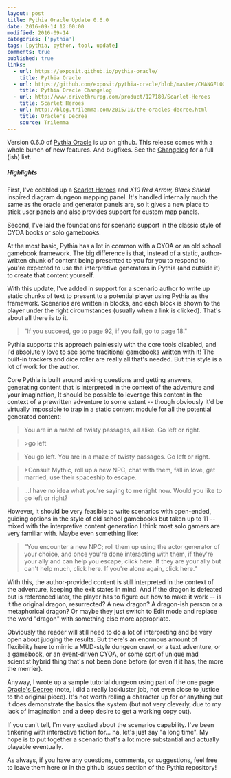 ```yaml
---
layout: post
title: Pythia Oracle Update 0.6.0
date: 2016-09-14 12:00:00  
modified: 2016-09-14
categories: ['pythia']
tags: [pythia, python, tool, update]
comments: true
published: true
links:
  - url: https://exposit.github.io/pythia-oracle/
    title: Pythia Oracle
  - url: https://github.com/exposit/pythia-oracle/blob/master/CHANGELOG.md
    title: Pythia Oracle Changelog
  - url: http://www.drivethrurpg.com/product/127180/Scarlet-Heroes
    title: Scarlet Heroes
  - url: http://blog.trilemma.com/2015/10/the-oracles-decree.html
    title: Oracle's Decree
    source: Trilemma
---
```


Version 0.6.0 of [Pythia Oracle](https://exposit.github.io/pythia-oracle/) is up on github. This release comes with a whole bunch of new features. And bugfixes. See the [Changelog](https://github.com/exposit/pythia-oracle/blob/master/CHANGELOG.md) for a full (ish) list.

##### Highlights

First, I've cobbled up a [Scarlet Heroes](http://www.drivethrurpg.com/product/127180/Scarlet-Heroes) and *X10 Red Arrow, Black Shield* inspired diagram dungeon mapping panel. It's handled internally much the same as the oracle and generator panels are, so it gives a new place to stick user panels and also provides support for custom map panels.

Second, I've laid the foundations for scenario support in the classic style of CYOA books or solo gamebooks.

<!--more-->

At the most basic, Pythia has a lot in common with a CYOA or an old school gamebook framework. The big difference is that, instead of a static, author-written chunk of content being presented to you for you to respond to, you're expected to use the interpretive generators in Pythia (and outside it) to create that content yourself.

With this update, I've added in support for a scenario author to write up static chunks of text to present to a potential player using Pythia as the framework. Scenarios are written in blocks, and each block is shown to the player under the right circumstances (usually when a link is clicked). That's about all there is to it.

>"If you succeed, go to page 92, if you fail, go to page 18."

Pythia supports this approach painlessly with the core tools disabled, and I'd absolutely love to see some traditional gamebooks written with it! The built-in trackers and dice roller are really all that's needed. But this style is a lot of work for the author.

Core Pythia is built around asking questions and getting answers, generating content that is interpreted in the context of the adventure and your imagination, It should be possible to leverage this content in the context of a prewritten adventure to some extent -- though obviously it'd be virtually impossible to trap in a static content module for all the potential generated content:

> You are in a maze of twisty passages, all alike. Go left or right.

> \>go left

> You go left. You are in a maze of twisty passages. Go left or right.

> \>Consult Mythic, roll up a new NPC, chat with them, fall in love, get married, use their spaceship to escape.

> ...I have no idea what you're saying to me right now. Would you like to go left or right?


However, it should be very feasible to write scenarios with open-ended, guiding options in the style of old school gamebooks but taken up to 11 -- mixed with the interpretive content generation I think most solo gamers are very familiar with. Maybe even something like:

> "You encounter a new NPC; roll them up using the actor generator of your choice, and once you're done interacting with them, if they're your ally and can help you escape, click here. If they are your ally but can't help much, click here. If you're alone again, click here."

With this, the author-provided content is still interpreted in the context of the adventure, keeping the exit states in mind. And if the dragon is defeated but is referenced later, the player has to figure out how to make it work -- is it the original dragon, resurrected? A new dragon? A dragon-ish person or a metaphorical dragon? Or maybe they just switch to Edit mode and replace the word "dragon" with something else more appropriate.

Obviously the reader will still need to do a lot of interpreting and be very open about judging the results. But there's an enormous amount of flexibility here to mimic a MUD-style dungeon crawl, or a text adventure, or a gamebook, or an event-driven CYOA, or some sort of unique mad scientist hybrid thing that's not been done before (or even if it has, the more the merrier).

Anyway, I wrote up a sample tutorial dungeon using part of the one page [Oracle's Decree](http://blog.trilemma.com/2015/10/the-oracles-decree.html) (note, I did a really lackluster job, not even close to justice to the original piece). It's not worth rolling a character up for or anything but it does demonstrate the basics the system (but not very cleverly, due to my lack of imagination and a deep desire to get a working copy out).

If you can't tell, I'm very excited about the scenarios capability. I've been tinkering with interactive fiction for... ha, let's just say "a long time". My hope is to put together a scenario that's a lot more substantial and actually playable eventually.

As always, if you have any questions, comments, or suggestions, feel free to leave them here or in the github issues section of the Pythia repository!
